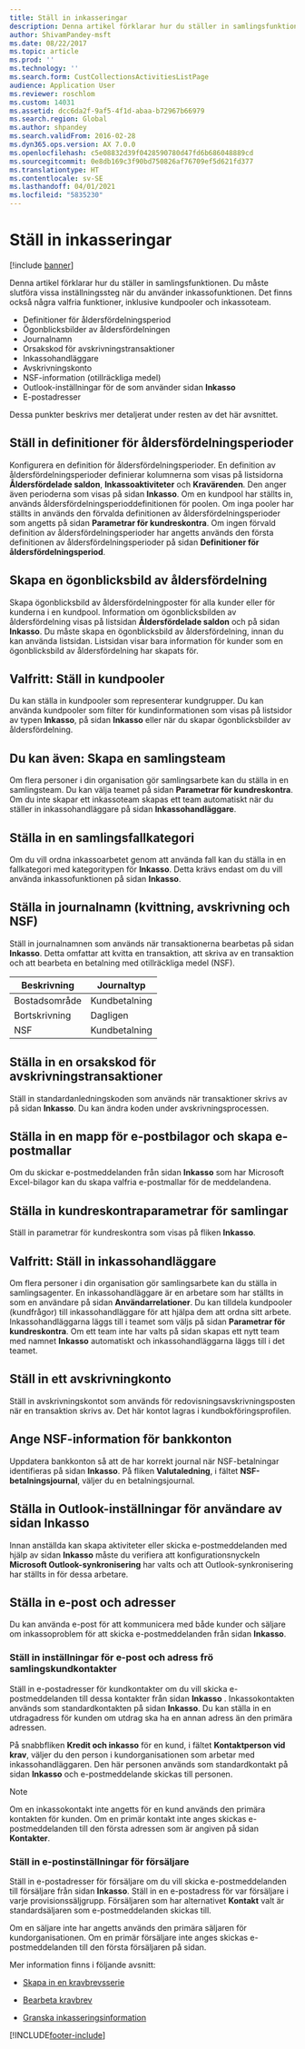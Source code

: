 ```yaml
---
title: Ställ in inkasseringar
description: Denna artikel förklarar hur du ställer in samlingsfunktionen.
author: ShivamPandey-msft
ms.date: 08/22/2017
ms.topic: article
ms.prod: ''
ms.technology: ''
ms.search.form: CustCollectionsActivitiesListPage
audience: Application User
ms.reviewer: roschlom
ms.custom: 14031
ms.assetid: dcc6da2f-9af5-4f1d-abaa-b72967b66979
ms.search.region: Global
ms.author: shpandey
ms.search.validFrom: 2016-02-28
ms.dyn365.ops.version: AX 7.0.0
ms.openlocfilehash: c5e08832d39f0428590780d47fd6b686048889cd
ms.sourcegitcommit: 0e8db169c3f90bd750826af76709ef5d621fd377
ms.translationtype: HT
ms.contentlocale: sv-SE
ms.lasthandoff: 04/01/2021
ms.locfileid: "5835230"
---
```

# <a name="set-up-collections"></a>Ställ in inkasseringar

[!include [banner](../includes/banner.md)]

Denna artikel förklarar hur du ställer in samlingsfunktionen. Du måste slutföra vissa inställningssteg när du använder inkassofunktionen. Det finns också några valfria funktioner, inklusive kundpooler och inkassoteam. 

- Definitioner för åldersfördelningsperiod
- Ögonblicksbilder av åldersfördelningen
- Journalnamn
- Orsakskod för avskrivningstransaktioner
- Inkassohandläggare
- Avskrivningskonto
- NSF-information (otillräckliga medel)
- Outlook-inställningar för de som använder sidan **Inkasso**
- E-postadresser

Dessa punkter beskrivs mer detaljerat under resten av det här avsnittet. 

<a name="set-up-aging-period-definitions"></a>Ställ in definitioner för åldersfördelningsperioder
-------------------------------

Konfigurera en definition för åldersfördelningsperioder. En definition av åldersfördelningsperioder definierar kolumnerna som visas på listsidorna **Åldersfördelade saldon**, **Inkassoaktiviteter** och **Kravärenden**. Den anger även perioderna som visas på sidan **Inkasso**. Om en kundpool har ställts in, används åldersfördelningsperioddefinitionen för poolen. Om inga pooler har ställts in används den förvalda definitionen av åldersfördelningsperioder som angetts på sidan **Parametrar för kundreskontra**. Om ingen förvald definition av åldersfördelningsperioder har angetts används den första definitionen av åldersfördelningsperioder på sidan **Definitioner för åldersfördelningsperiod**.

## <a name="create-an-aging-snapshot"></a>Skapa en ögonblicksbild av åldersfördelning
Skapa ögonblicksbild av åldersfördelningposter för alla kunder eller för kunderna i en kundpool. Information om ögonblicksbilden av åldersfördelning visas på listsidan **Åldersfördelade saldon** och på sidan **Inkasso**. Du måste skapa en ögonblicksbild av åldersfördelning, innan du kan använda listsidan. Listsidan visar bara information för kunder som en ögonblicksbild av åldersfördelning har skapats för.

## <a name="optional-set-up-customer-pools"></a>Valfritt: Ställ in kundpooler
Du kan ställa in kundpooler som representerar kundgrupper. Du kan använda kundpooler som filter för kundinformationen som visas på listsidor av typen **Inkasso**, på sidan **Inkasso** eller när du skapar ögonblicksbilder av åldersfördelning.

## <a name="optional-create-a-collections-team"></a>Du kan även: Skapa en samlingsteam
Om flera personer i din organisation gör samlingsarbete kan du ställa in en samlingsteam. Du kan välja teamet på sidan **Parametrar för kundreskontra**. Om du inte skapar ett inkassoteam skapas ett team automatiskt när du ställer in inkassohandläggare på sidan **Inkassohandläggare**.

## <a name="set-up-a-collections-case-category"></a>Ställa in en samlingsfallkategori
Om du vill ordna inkassoarbetet genom att använda fall kan du ställa in en fallkategori med kategoritypen för **Inkasso**. Detta krävs endast om du vill använda inkassofunktionen på sidan **Inkasso**.

## <a name="set-up-journal-names-settlement-writeoff-and-nsf"></a>Ställa in journalnamn (kvittning, avskrivning och NSF)
Ställ in journalnamnen som används när transaktionerna bearbetas på sidan **Inkasso**. Detta omfattar att kvitta en transaktion, att skriva av en transaktion och att bearbeta en betalning med otillräckliga medel (NSF).

| Beskrivning | Journaltyp     |
|-------------|------------------|
| Bostadsområde  | Kundbetalning |
| Bortskrivning   | Dagligen            |
| NSF         | Kundbetalning |

## <a name="set-up-a-reason-code-for-writeoff-transactions"></a>Ställa in en orsakskod för avskrivningstransaktioner
Ställ in standardanledningskoden som används när transaktioner skrivs av på sidan **Inkasso**. Du kan ändra koden under avskrivningsprocessen.

## <a name="set-up-a-folder-for-email-attachments-and-create-email-templates"></a>Ställa in en mapp för e-postbilagor och skapa e-postmallar
Om du skickar e-postmeddelanden från sidan **Inkasso** som har Microsoft Excel-bilagor kan du skapa valfria e-postmallar för de meddelandena.

## <a name="set-up-accounts-receivable-parameters-for-collections"></a>Ställa in kundreskontraparametrar för samlingar
Ställ in parametrar för kundreskontra som visas på fliken **Inkasso**.

## <a name="optional-set-up-collections-agents"></a>Valfritt: Ställ in inkassohandläggare
Om flera personer i din organisation gör samlingsarbete kan du ställa in samlingsagenter. En inkassohandläggare är en arbetare som har ställts in som en användare på sidan **Användarrelationer**. Du kan tilldela kundpooler (kundfrågor) till inkassohandläggare för att hjälpa dem att ordna sitt arbete. Inkassohandläggarna läggs till i teamet som väljs på sidan **Parametrar för kundreskontra**. Om ett team inte har valts på sidan skapas ett nytt team med namnet **Inkasso** automatiskt och inkassohandläggarna läggs till i det teamet.

## <a name="set-up-a-writeoff-account"></a>Ställ in ett avskrivningkonto
Ställ in avskrivningskontot som används för redovisningsavskrivningsposten när en transaktion skrivs av. Det här kontot lagras i kundbokföringsprofilen.

## <a name="set-up-nsf-information-for-bank-accounts"></a>Ange NSF-information för bankkonton
Uppdatera bankkonton så att de har korrekt journal när NSF-betalningar identifieras på sidan **Inkasso**. På fliken **Valutaledning**, i fältet **NSF-betalningsjournal**, väljer du en betalningsjournal.

## <a name="set-up-outlook-settings-for-users-of-the-collections-page"></a>Ställa in Outlook-inställningar för användare av sidan Inkasso
Innan anställda kan skapa aktiviteter eller skicka e-postmeddelanden med hjälp av sidan **Inkasso** måste du verifiera att konfigurationsnyckeln **Microsoft Outlook-synkronisering** har valts och att Outlook-synkronisering har ställts in för dessa arbetare.

## <a name="set-up-email-and-addresses"></a>Ställa in e-post och adresser
Du kan använda e-post för att kommunicera med både kunder och säljare om inkassoproblem för att skicka e-postmeddelanden från sidan **Inkasso**. 

### <a name="set-up-email-and-address-settings-for-collections-customer-contacts"></a>Ställ in inställningar för e-post och adress frö samlingskundkontakter
Ställ in e-postadresser för kundkontakter om du vill skicka e-postmeddelanden till dessa kontakter från sidan **Inkasso** . Inkassokontakten används som standardkontakten på sidan **Inkasso**. Du kan ställa in en utdragadress för kunden om utdrag ska ha en annan adress än den primära adressen. 

På snabbfliken **Kredit och inkasso** för en kund, i fältet **Kontaktperson vid krav**, väljer du den person i kundorganisationen som arbetar med inkassohandläggaren. Den här personen används som standardkontakt på sidan **Inkasso** och e-postmeddelande skickas till personen. 

> [!NOTE] 
> Om en inkassokontakt inte angetts för en kund används den primära kontakten för kunden. Om en primär kontakt inte anges skickas e-postmeddelanden till den första adressen som är angiven på sidan **Kontakter**.

### <a name="set-up-email-settings-for-salespeople"></a>Ställ in e-postinställningar för försäljare
Ställ in e-postadresser för försäljare om du vill skicka e-postmeddelanden till försäljare från sidan **Inkasso**. Ställ in en e-postadress för var försäljare i varje provisionssäljgrupp. Försäljaren som har alternativet **Kontakt** valt är standardsäljaren som e-postmeddelanden skickas till. 

Om en säljare inte har angetts används den primära säljaren för kundorganisationen. Om en primär försäljare inte anges skickas e-postmeddelanden till den första försäljaren på sidan.


Mer information finns i följande avsnitt:

 - [Skapa in en kravbrevsserie](tasks/create-collection-letter-sequence.md)

 - [Bearbeta kravbrev](tasks/process-collection-letters.md)

 - [Granska inkasseringsinformation](tasks/review-collections-information.md)



[!INCLUDE[footer-include](../../includes/footer-banner.md)]